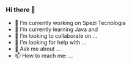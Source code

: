 ### Hi there 👋

- 🔭 I’m currently working on Spezi Tecnologia
- 🌱 I’m currently learning Java and 
- 👯 I’m looking to collaborate on ...
- 🤔 I’m looking for help with ...
- 💬 Ask me about ...
- 📫 How to reach me: ...


